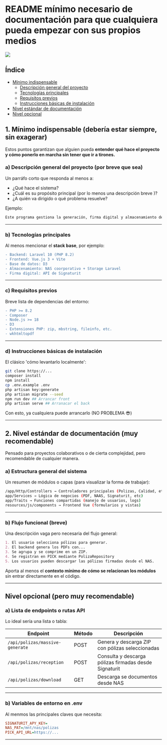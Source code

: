 # README mínimo necesario de documentación para que cualquiera pueda empezar con sus propios medios

![][imagen1]

[imagen1]: ./assets/l1N10XpkhNLh0ars7Xcf7FHVkhs.svg

## Índice

- [Mínimo indispensable](#1-mínimo-indispensable-debería-estar-siempre-sin-exagerar)
  - [Descripción general del proyecto](#a-descripción-general-del-proyecto-por-breve-que-sea)
  - [Tecnologías principales](#b-tecnologías-principales)
  - [Requisitos previos](#c-requisitos-previos)
  - [Instrucciones básicas de instalación](#d-instrucciones-básicas-de-instalación)
- [Nivel estándar de documentación](#2-nivel-estándar-de-documentación-muy-recomendable)
- [Nivel opcional](#nivel-opcional-pero-muy-recomendable)

## 1. Mínimo indispensable (debería estar siempre, sin exagerar)

Estos puntos garantizan que alguien pueda **entender qué hace el proyecto y cómo ponerlo en marcha sin tener que ir a tirones.**

### a) Descripción general del proyecto (por breve que sea)

Un parráfo corto que responda al menos a:

- ¿Qué hace el sistema?
- ¿Cuál es su propósito principal (por lo menos una descripción breve )?
- ¿A quién va dirigido o qué problema resuelve?

Ejemplo:

```bash
Este programa gestiona la generación, firma digital y almacenamiento de pólizas en formato PDF para su posterior envío y archivo usando (PICK y NAS).
```

---

### b) Tecnologías principales

Al menos mencionar el **stack base**, por ejemplo:

```diff
- Backend: Laravel 10 (PHP 8.2)
- Frontend: Vue.js 3 + Vite
- Base de datos: D3
- Almacenamiento: NAS coorporativo + Storage Laravel
- Firma digital: API de Signaturit
```

---

### c) Requisitos previos

Breve lista de dependencias del entorno:

```diff
- PHP >= 8.2
- Composer
- Node.js >= 18
- D3
- Extensiones PHP: zip, mbstring, fileinfo, etc.
- wkhtmltopdf
```

---

### d) Instrucciones básicas de instalación

El clásico 'cómo levantarlo localmente':

```bash
git clone https://...
composer install
npm install
cp .env.example .env 
php artisan key:generate
php artisan migrate --seed
npm run dev ## Arrancar front
php artisan serve ## Arranacar el back
```

Con esto, ya cualquiera puede arrancarlo (NO PROBLEMA 😎)

---

## 2. Nivel estándar de documentación (muy recomendable)

Pensado para proyectos colaborativos o de cierta complejidad, pero recomendable de cualquier manera.

### a) Estructura general del sistema

Un resumen de módulos o capas (para visualizar la forma de trabajar):

```bash
/app/Http/Controllers → Controladores principales (Polizas, Calidad, etc.)
app/Services → Lógica de negocios (PDF, NAAS, Signaturit, etc)
app/Traits → Funciones compartidas (manejo de usuarios, logs)
resources/js/components → Frontend Vue (formularios y vistas)
```

---

### b) Flujo funcional (breve)

Una descripción vaga pero necesaria del flujo general:

```markdown
1. El usuario selecciona pólizas para generar.
2. El backend genera los PDFs con...
3. Se agrupa y se comprime en un ZIP.
4. Se registran en PICK mediante PolizaRepository
5. Los usuarios pueden descargar las pólizas firmadas desde el NAS.
```

Aporta al menos el **contexto mínimo de cómo se relacionan los módulos** sin entrar directamente en el código.

---

## Nivel opcional (pero muy recomendable)

### a) Lista de endpoints o rutas API

Lo ideal sería una lista o tabla:

| **Endpoint** | **Método** | **Descripción** |
| ------------ | ---------- | --------------- |
| `/api/polizas/massive-generate` | POST | Genera y descarga ZIP con pólizas seleccionadas |
| `/api/polizas/reception` | POST | Consulta y descarga pólizas firmadas desde Signaturit |
| `/api/polizas/download` | GET | Descarga se documentos desde NAS |

---

### b) Variables de entorno en .env

Al menmos las principales claves que necesita:

```ini
SIGNATURIT_APY_KEY= 
NAS_PAT=/mnt/nas/polizas
PICK_API_URL=https://...
```

---
